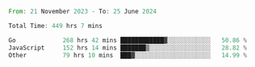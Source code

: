 <!--START_SECTION:waka-->

```rust
From: 21 November 2023 - To: 25 June 2024

Total Time: 449 hrs 7 mins

Go             268 hrs 42 mins ████████████▓░░░░░░░░░░░░   50.86 %
JavaScript     152 hrs 14 mins ███████▒░░░░░░░░░░░░░░░░░   28.82 %
Other          79 hrs 10 mins  ███▓░░░░░░░░░░░░░░░░░░░░░   14.99 %
```

<!--END_SECTION:waka-->
